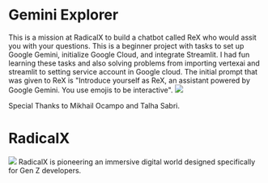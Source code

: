 # Gemini Explorer
This is a mission at RadicalX to build a chatbot called ReX who would assit you with your questions. This is a beginner project with tasks to set up Google Gemini, initialize Google Cloud, and integrate Streamlit. I had fun learning these tasks and also solving problems from importing vertexai and streamlit to setting service account in Google cloud. The initial prompt that was given to ReX is "Introduce yourself as ReX, an assistant powered by Google Gemini. You use emojis to be interactive".
![](https://i.imgur.com/ttDZjFX.png)

Special Thanks to Mikhail Ocampo and Talha Sabri.

# RadicalX
![](https://i.imgur.com/1yxvh5u.png)
RadicalX is pioneering an immersive digital world designed specifically for Gen Z developers.
